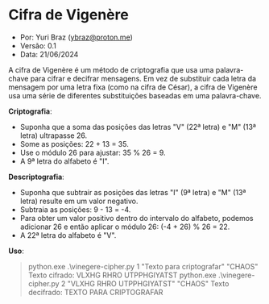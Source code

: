 # Cifra de Vigenère

- Por: Yuri Braz (ybraz@proton.me)
- Versão: 0.1
- Data: 21/06/2024

A cifra de Vigenère é um método de criptografia que usa uma palavra-chave para cifrar e decifrar mensagens. 
Em vez de substituir cada letra da mensagem por uma letra fixa (como na cifra de César), 
a cifra de Vigenère usa uma série de diferentes substituições baseadas em uma palavra-chave.

**Criptografia**:
- Suponha que a soma das posições das letras "V" (22ª letra) e "M" (13ª letra) ultrapasse 26.
- Some as posições: 22 + 13 = 35.
- Use o módulo 26 para ajustar: 35 % 26 = 9.
- A 9ª letra do alfabeto é "I".

**Descriptografia**:
- Suponha que subtrair as posições das letras "I" (9ª letra) e "M" (13ª letra) resulte em um valor negativo.
- Subtraia as posições: 9 - 13 = -4.
- Para obter um valor positivo dentro do intervalo do alfabeto, podemos adicionar 26 e então aplicar o módulo 26: (-4 + 26) % 26 = 22.
- A 22ª letra do alfabeto é "V".

**Uso**: 
> python.exe .\vinegere-cipher.py 1 "Texto para criptografar" "CHAOS" 
Texto cifrado: VLXHG RHRO UTPPHGIYATST
> python.exe .\vinegere-cipher.py 2 "VLXHG RHRO UTPPHGIYATST" "CHAOS"
Texto decifrado: TEXTO PARA CRIPTOGRAFAR

